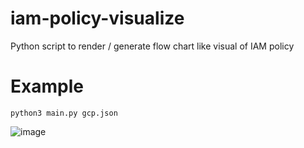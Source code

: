# iam-policy-visualize
Python script to render / generate flow chart like visual of IAM policy


# Example 

```console
python3 main.py gcp.json
```
![image](https://github.com/hac01/iam-policy-visualize/assets/70646122/c0d12bcc-7bda-40e3-9a56-dc30a2b9cea1)
